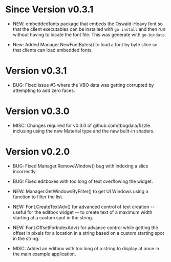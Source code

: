 Since Version v0.3.1
====================

* NEW: embeddedfonts package that embeds the Oswald-Heavy font so that the client
  executables can be installed with `go install` and then run without having to locate
  the font file. This was generate with `go-bindata`.

* New: Added Manager.NewFontBytes() to load a font by byte slice so that
  clients can load embedded fonts.

Version v0.3.1
==============

* BUG: Fixed issue #3 where the VBO data was getting corrupted by attempting
  to add zero faces.

Version v0.3.0
==============

* MISC: Changes required for v0.3.0 of github.com/tbogdala/fizzle inclusing using
  the new Material type and the new built-in shaders.

Version v0.2.0
==============

* BUG: Fixed Manager.RemoveWindow() bug with indexing a slice incorrectly.
* BUG: Fixed editboxes with too long of text overflowing the widget.

* NEW: Manager.GetWindowsByFilter() to get UI Windows using a function
  to filter the list.

* NEW: Font.CreateTextAdv() for advanced control of text creation -- useful for
  the editbox widget -- to create text of a maximum width starting at a custom
  spot in the string.

* NEW: Font.OffsetForIndexAdv() for advance control while getting the offset
  in pixels for a location in a string based on a custom starting spot in the string.

* MISC: Added an editbox with too long of a string to display at once in
  the main example application.
